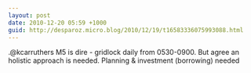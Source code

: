 ```yaml
---
layout: post
date: 2010-12-20 05:59 +1000
guid: http://desparoz.micro.blog/2010/12/19/t16583336075993088.html
---
```

.@kcarruthers M5 is dire - gridlock daily from 0530-0900. But agree an holistic approach is needed. Planning &amp; investment (borrowing) needed
